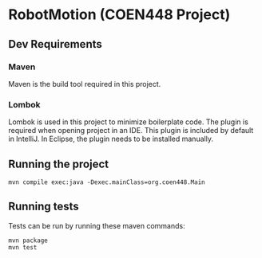 # RobotMotion (COEN448 Project)

## Dev Requirements
### Maven
Maven is the build tool required in this project.
### Lombok
Lombok is used in this project to minimize boilerplate code. The plugin is required when opening project in an IDE. This plugin is included by default in IntelliJ. In Eclipse, the plugin needs to be installed manually.

## Running the project

```
mvn compile exec:java -Dexec.mainClass=org.coen448.Main 
```

## Running tests
Tests can be run by running these maven commands:

```
mvn package
mvn test
```